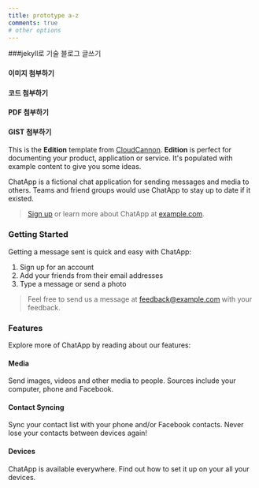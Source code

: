 ```yaml
---
title: prototype a-z
comments: true
# other options
---
```


###jekyll로 기술 블로그 글쓰기

#### 이미지 첨부하기

#### 코드 첨부하기

#### PDF 첨부하기

#### GIST 첨부하기


This is the **Edition** template from [CloudCannon](http://cloudcannon.com/).
**Edition** is perfect for documenting your product, application or service.
It's populated with example content to give you some ideas.

ChatApp is a fictional chat application for sending messages and media to others.
Teams and friend groups would use ChatApp to stay up to date if it existed.

> [Sign up](http://example.com/signup) or learn more about ChatApp at [example.com](http://example.com/).

### Getting Started

Getting a message sent is quick and easy with ChatApp:

1. Sign up for an account
2. Add your friends from their email addresses
3. Type a message or send a photo

> Feel free to send us a message at [feedback@example.com](mailto:feedback@example.com) with your feedback.

### Features

Explore more of ChatApp by reading about our features:

#### Media

Send images, videos and other media to people. Sources include your computer, phone and Facebook.

#### Contact Syncing

Sync your contact list with your phone and/or Facebook contacts. Never lose your contacts between devices again!

#### Devices

ChatApp is available everywhere. Find out how to set it up on your all your devices.
